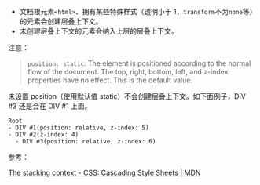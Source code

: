 -   文档根元素`<html>`、拥有某些特殊样式（透明小于 1，`transform`不为`none`等）的元素会创建层叠上下文。
-   未创建层叠上下文的元素会纳入上层的层叠上下文。

注意：

> `position: static`: The element is positioned according to the normal flow of the document. The top, right, bottom, left, and z-index properties have no effect. This is the default value.

未设置 position（使用默认值 static）不会创建层叠上下文。如下面例子，DIV #3 还是会在 DIV #1 上面。

```text
Root
- DIV #1(position: relative, z-index: 5)
- DIV #2(z-index: 4)
  - DIV #3(position: relative, z-index: 6)
```

参考：

[The stacking context - CSS: Cascading Style Sheets | MDN](https://developer.mozilla.org/en-US/docs/Web/CSS/CSS_Positioning/Understanding_z_index/The_stacking_context)
